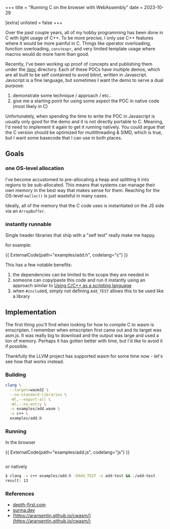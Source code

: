 +++
title = "Running C on the browser with WebAssembly"
date = 2023-10-29

[extra]
unlisted = false
+++

<!--
TODO:
- add another example of passing a buffer through to c++
-->

Over the past couple years, all of my hobby programming has been done in C with light usage of C++. To be more precise, I only use C++ features where it would be more painful in C. Things like operator overloading, function overloading, `constexpr`, and very limited template usage where macros would do more harm than good.

Recently, I've been working up proof of concepts and publishing them under the [/poc](/poc) directory. Each of these POCs have multiple demos, which are all built to be self contained to avoid bitrot, written in Javascript. Javscript is a fine language, but sometimes I want the demo to serve a dual purpose:

1. demonstrate some technique / approach / etc..
2. give me a starting point for using some aspect the POC in native code (most likely in C)

<!-- more -->


Unfortunately, when spending the time to write the POC in Javascript is usually only good for the demo and it is not directly portable to C. Meaning, I'd need to implement it again to get it running natively. You could argue that the C version should be optimized for multithreading & SIMD, which is true, but I want some basecode that I can use in both places.

## Goals

### one OS-level allocation

I've become accustomed to pre-allocating a heap and splitting it into regions to be sub-allocated. This means that systems can manage their own memory in the best way that makes sense for them. Reaching for the OS-level `malloc()` is just wasteful in many cases.

Ideally, all of the memory that the C code uses is instantiated on the JS side via an `ArrayBuffer`.

### instantly runnable

Single header libraries that ship with a "self test" really make me happy.

for example:

{{ ExternalCode(path="examples/add.h", codelang="c") }}

This has a few notable benefits:

1. the dependencies can be limited to the scope they are needed in
2. someone can copy/paste this code and run it instantly using an approach similar to [Using C/C++ as a scripting language](/articles/c-as-a-scripting-language-part-1/)
3. when `#includ`ed, simply not defining `Add_TEST` allows this to be used like a library

## Implementation

The first thing you'll find when looking for how to compile C to wasm is emscripten. I remember when emscripten first came out and its target was asm.js. It was really big to download and the output was large and used a ton of memory. Perhaps it has gotten better with time, but I'd like to avoid it if possible.

Thankfully the LLVM project has supported wasm for some time now - let's see how that works instead.

### Building

```bash
clang \
  --target=wasm32 \
  --no-standard-libraries \
  -Wl,--export-all \
  -Wl,--no-entry \
  -o examples/add.wasm \
  -x c++ \
  examples/add.h
```

### Running
In the browser

{{ ExternalCode(path="examples/add.js", codelang="js") }}

<pre><code id="example-add-output"></code></pre>

<script type="module" src="examples/add.js"></script>

or natively

```bash
$ clang -x c++ examples/add.h -DAdd_TEST -o add-test && ./add-test
result: 13
```

### References

 - [depth-first.com](https://depth-first.com/articles/2019/10/16/compiling-c-to-webassembly-and-running-it-without-emscripten/)
 - [surma.dev](https://surma.dev/things/c-to-webassembly/)
 - [https://aransentin.github.io/cwasm/](https://aransentin.github.io/cwasm/)